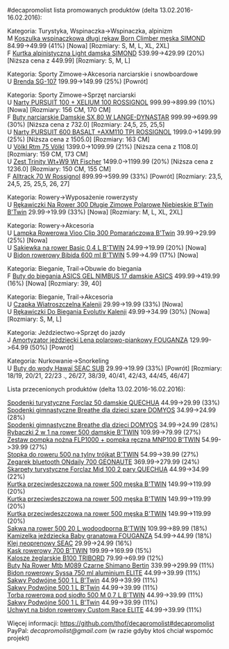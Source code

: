 #decapromolist lista promowanych produktów (delta 13.02.2016-16.02.2016):

Kategoria: Turystyka, Wspinaczka->Wspinaczka, alpinizm  
M [Koszulka wspinaczkowa długi rękaw Born Climber męska SIMOND](http://www.decathlon.pl/koszulka-born-climber-mska-id_8331315.html) 84.99->49.99 (41%) [Nowa] [Rozmiary: S, M, L, XL, 2XL]  
F [Kurtka alpinistyczna Light damska SIMOND](http://www.decathlon.pl/kurtka-alpinist-light-damska-id_8305756.html) 539.99->429.99 (20%) [Niższa cena z 449.99] [Rozmiary: S, M, L]  

Kategoria: Sporty Zimowe->Akcesoria narciarskie i snowboardowe  
U [Brenda SG-107](http://www.decathlon.pl/brenda-sg-107-id_8358270.html) 199.99->149.99 (25%) [Powrót]  

Kategoria: Sporty Zimowe->Sprzęt narciarski  
U [Narty PURSUIT 100 + XELIUM 100 ROSSIGNOL](http://www.decathlon.pl/narty-pursuit-100-xelium-100-id_8358129.html) 999.99->899.99 (10%) [Nowa] [Rozmiary: 156 CM, 170 CM]  
F [Buty narciarskie Damskie SX 80 W LANGE-DYNASTAR](http://www.decathlon.pl/buty-narciarskie-sx-80-w-id_8333152.html) 999.99->699.99 (30%) [Niższa cena z 732.0] [Rozmiary: 24,5, 25, 25,5]  
U [Narty PURSUIT 600 BASALT +AXM110 TPI ROSSIGNOL](http://www.decathlon.pl/narty-pursuit-600-basalt-axm110-tpi-id_8358128.html) 1999.0->1499.99 (25%) [Niższa cena z 1505.0] [Rozmiary: 163 CM]  
U [Völkl Rtm 75 Völkl](http://www.decathlon.pl/narty-volkl-rtm-75-id_8359577.html) 1399.0->1099.99 (21%) [Niższa cena z 1108.0] [Rozmiary: 159 CM, 173 CM]  
U [Zest Trinity Wt+W9 Wt Fischer](http://www.decathlon.pl/narty-trinity-wtw9-wt-id_8358307.html) 1499.0->1199.99 (20%) [Niższa cena z 1236.0] [Rozmiary: 150 CM, 155 CM]  
F [Alltrack 70 W Rossignol](http://www.decathlon.pl/buty-narciarskie-alltrack-70-w-id_8358228.html) 899.99->599.99 (33%) [Powrót] [Rozmiary: 23,5, 24,5, 25, 25,5, 26, 27]  

Kategoria: Rowery->Wyposażenie rowerzysty  
U [Rękawiczki Na Rower 300 Długie Zimowe Polarowe Niebieskie B'Twin B'Twin](http://www.decathlon.pl/rkawiczki-na-rower-300-dugie-zimowe-id_8343099.html) 29.99->19.99 (33%) [Nowa] [Rozmiary: M, L, XL, 2XL]  

Kategoria: Rowery->Akcesoria  
U [Lampka Rowerowa Vioo Clip 300 Pomarańczowa B'Twin](http://www.decathlon.pl/lampka-rowerowa-vioo-clip-300-pomaraczowa-id_8315431.html) 39.99->29.99 (25%) [Nowa]  
U [Sakiewka na rower Basic 0,4 L B'TWIN](http://www.decathlon.pl/sakiewka-na-rower-basic-04-l--id_8036818.html) 24.99->19.99 (20%) [Nowa]  
U [Bidon rowerowy Bibida 600 ml B'TWIN](http://www.decathlon.pl/bidon-rowerowy-bibida-600-ml-id_8168550.html) 5.99->4.99 (17%) [Nowa]  

Kategoria: Bieganie, Trail->Obuwie do biegania  
F [Buty do biegania ASICS GEL NIMBUS 17 damskie ASICS](http://www.decathlon.pl/buty-gel-nimbus-17-id_8339657.html) 499.99->419.99 (16%) [Nowa] [Rozmiary: 39, 40]  

Kategoria: Bieganie, Trail->Akcesoria  
U [Czapka Wiatroszczelna Kalenji](http://www.decathlon.pl/czapka-do-biegania-przeciwwiatrowa-jz12-id_8216088.html) 29.99->19.99 (33%) [Nowa]  
U [Rękawiczki Do Biegania Evolutiv Kalenji](http://www.decathlon.pl/rkawiczki-do-biegania-evolutiv-id_8312324.html) 49.99->34.99 (30%) [Nowa] [Rozmiary: S, M, L]  

Kategoria: Jeździectwo->Sprzęt do jazdy  
J [Amortyzator jeździecki Lena polarowo-piankowy FOUGANZA](http://www.decathlon.pl/amortyzator-lena-polar-pianka-id_8290720.html) 129.99->64.99 (50%) [Powrót]  

Kategoria: Nurkowanie->Snorkeling  
U [Buty do wody Hawaï SEAC SUB](http://www.decathlon.pl/buty-do-wody-hawai-id_8174332.html) 29.99->19.99 (33%) [Powrót] [Rozmiary: 18/19, 20/21, 22/23                ., 26/27, 38/39, 40/41, 42/43, 44/45, 46/47]  


Lista przecenionych produktów (delta 13.02.2016-16.02.2016):

[Spodenki turystyczne Forclaz 50 damskie QUECHUA](http://www.decathlon.pl/forclaz-50-roowe-id_8355019.html) 44.99->29.99 (33%)  
[Spodenki gimnastyczne Breathe dla dzieci szare DOMYOS](http://www.decathlon.pl/spodenki-breathe-id_8325450.html) 34.99->24.99 (28%)  
[Spodenki gimnastyczne Breathe dla dzieci DOMYOS](http://www.decathlon.pl/spodenki-breathe-id_8325452.html) 34.99->24.99 (28%)  
[Rybaczki 2 w 1 na rower 500 damskie B'TWIN](http://www.decathlon.pl/rybaczki-2-w-1-na-rower-500-id_8355305.html) 109.99->79.99 (27%)  
[Zestaw pompka nożna FLP1000 + pompka ręczna MNP100 B'TWIN](http://www.decathlon.pl/kpl-pompek-flp1000mnp100-id_8303707.html) 54.99->39.99 (27%)  
[Stopka do roweru 500 na tylny trójkąt B'TWIN](http://www.decathlon.pl/stopka-row-500-tylny-trojkt-id_8342475.html) 54.99->39.99 (27%)  
[Zegarek bluetooth ONdaily 700 GEONAUTE](http://www.decathlon.pl/zegarek-bluetooth-ondaily-700-id_8348669.html) 369.99->279.99 (24%)  
[Skarpety turystyczne Forclaz Mid 100 2 pary QUECHUA](http://www.decathlon.pl/skarpety-turystyczne-forclaz-100-mid-id_8329431.html) 44.99->34.99 (22%)  
[Kurtka przeciwdeszczowa na rower 500 męska B'TWIN](http://www.decathlon.pl/kurtka-przeciwdeszczowa-500-id_8343687.html) 149.99->119.99 (20%)  
[Kurtka przeciwdeszczowa na rower 500 męska B'TWIN](http://www.decathlon.pl/kurtka-przeciwdeszczowa-500-id_8343688.html) 149.99->119.99 (20%)  
[Kurtka przeciwdeszczowa na rower 500 męska B'TWIN](http://www.decathlon.pl/kurtka-przeciwdeszczowa-500-id_8343692.html) 149.99->119.99 (20%)  
[Sakwa na rower 500 20 L wodoodporna B'TWIN](http://www.decathlon.pl/sakwa-rowerowa-500-20-l-id_8355657.html) 109.99->89.99 (18%)  
[Kamizelka jeździecka Baby granatowa FOUGANZA](http://www.decathlon.pl/kamizelka-baby-granatowa-id_8328299.html) 54.99->44.99 (18%)  
[Klej neoprenowy SEAC](http://www.decathlon.pl/klej-neoprenowy-id_8060950.html) 29.99->24.99 (16%)  
[Kask rowerowy 700 B'TWIN](http://www.decathlon.pl/kask-rowerowy-700-id_8354616.html) 199.99->169.99 (15%)  
[Kalosze żeglarskie B100 TRIBORD](http://www.decathlon.pl/kalosze-b100-ote-id_8204947.html) 79.99->69.99 (12%)  
[Buty Na Rower Mtb M089 Czarne Shimano Bertin](http://www.decathlon.pl/buty-na-rower-mtb-m089-id_8324902.html) 339.99->299.99 (11%)  
[Bidon rowerowy Syssa 750 ml aluminium ELITE](http://www.decathlon.pl/bidon-aluminiowy-syssa-750-ml-id_8339611.html) 44.99->39.99 (11%)  
[Sakwy Podwójne 500 1 L B'Twin](http://www.decathlon.pl/sakwy-podwojne-500-1-l-id_8353933.html) 44.99->39.99 (11%)  
[Sakwy Podwójne 500 1 L B'Twin](http://www.decathlon.pl/sakwy-podwojne-500-1-l-id_8353934.html) 44.99->39.99 (11%)  
[Torba rowerowa pod siodło 500 M 0,7 L B'TWIN](http://www.decathlon.pl/torba-pod-siodo-500-m-07-l-id_8354448.html) 44.99->39.99 (11%)  
[Sakwy Podwójne 500 1 L B'Twin](http://www.decathlon.pl/sakwy-podwojne-500-1-l-id_8355059.html) 44.99->39.99 (11%)  
[Uchwyt na bidon rowerowy Custom Race ELITE](http://www.decathlon.pl/uchwyt-na-bidon-custom-race-id_8362618.html) 44.99->39.99 (11%)  

Więcej informacji: https://github.com/thof/decapromolist#decapromolist  
PayPal: _decapromolist@gmail.com_ (w razie gdyby ktoś chciał wspomóc projekt)  
